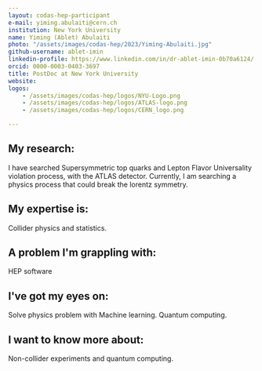 ```yaml
---
layout: codas-hep-participant
e-mail: yiming.abulaiti@cern.ch
institution: New York University
name: Yiming (Ablet) Abulaiti
photo: "/assets/images/codas-hep/2023/Yiming-Abulaiti.jpg"
github-username: ablet-imin
linkedin-profile: https://www.linkedin.com/in/dr-ablet-imin-0b70a6124/
orcid: 0000-0003-0403-3697
title: PostDoc at New York University
website:
logos:
    - /assets/images/codas-hep/logos/NYU-Logo.png
    - /assets/images/codas-hep/logos/ATLAS-logo.png
    - /assets/images/codas-hep/logos/CERN_logo.png

---
```


## My research:
I have searched Supersymmetric top quarks and Lepton Flavor Universality violation process, with the ATLAS detector. Currently, I am searching a physics process that could break the lorentz symmetry.

## My expertise is:
Collider physics and statistics.

## A problem I'm grappling with:
HEP software

## I've got my eyes on:
Solve physics problem with Machine learning. Quantum computing.

## I want to know more about:
Non-collider experiments and quantum computing.
